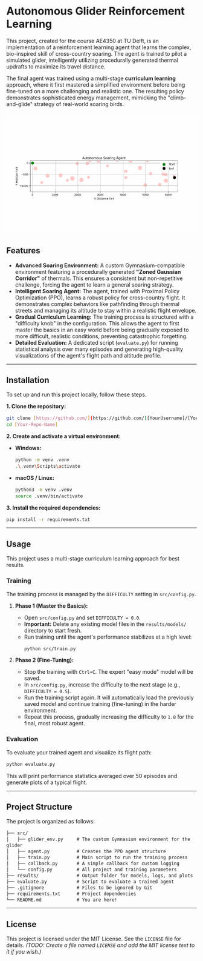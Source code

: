 # Autonomous Glider Reinforcement Learning

This project, created for the course AE4350 at TU Delft, is an implementation of a reinforcement learning agent that learns the complex, bio-inspired skill of cross-country soaring. The agent is trained to pilot a simulated glider, intelligently utilizing procedurally generated thermal updrafts to maximize its travel distance.

The final agent was trained using a multi-stage **curriculum learning** approach, where it first mastered a simplified environment before being fine-tuned on a more challenging and realistic one. The resulting policy demonstrates sophisticated energy management, mimicking the "climb-and-glide" strategy of real-world soaring birds.

![A demonstration of the trained agent's soaring behavior.](flight_path.gif)
---

## Features

* **Advanced Soaring Environment:** A custom Gymnasium-compatible environment featuring a procedurally generated **"Zoned Gaussian Corridor"** of thermals. This ensures a consistent but non-repetitive challenge, forcing the agent to learn a general soaring strategy.
* **Intelligent Soaring Agent:** The agent, trained with Proximal Policy Optimization (PPO), learns a robust policy for cross-country flight. It demonstrates complex behaviors like pathfinding through thermal streets and managing its altitude to stay within a realistic flight envelope.
* **Gradual Curriculum Learning:** The training process is structured with a "difficulty knob" in the configuration. This allows the agent to first master the basics in an easy world before being gradually exposed to more difficult, realistic conditions, preventing catastrophic forgetting.
* **Detailed Evaluation:** A dedicated script (`evaluate.py`) for running statistical analysis over many episodes and generating high-quality visualizations of the agent's flight path and altitude profile.

---

## Installation

To set up and run this project locally, follow these steps.

**1. Clone the repository:**
```bash
git clone [https://github.com/](https://github.com/)[YourUsername]/[Your-Repo-Name].git
cd [Your-Repo-Name]
```

**2. Create and activate a virtual environment:**

* **Windows:**
    ```bash
    python -m venv .venv
    .\.venv\Scripts\activate
    ```
* **macOS / Linux:**
    ```bash
    python3 -m venv .venv
    source .venv/bin/activate
    ```

**3. Install the required dependencies:**
```bash
pip install -r requirements.txt
```

---

## Usage

This project uses a multi-stage curriculum learning approach for best results.

### Training

The training process is managed by the `DIFFICULTY` setting in `src/config.py`.

1.  **Phase 1 (Master the Basics):**
    * Open `src/config.py` and set `DIFFICULTY = 0.0`.
    * **Important:** Delete any existing model files in the `results/models/` directory to start fresh.
    * Run training until the agent's performance stabilizes at a high level:
        ```bash
        python src/train.py
        ```

2.  **Phase 2 (Fine-Tuning):**
    * Stop the training with `Ctrl+C`. The expert "easy mode" model will be saved.
    * In `src/config.py`, increase the difficulty to the next stage (e.g., `DIFFICULTY = 0.5`).
    * Run the training script again. It will automatically load the previously saved model and continue training (fine-tuning) in the harder environment.
    * Repeat this process, gradually increasing the difficulty to `1.0` for the final, most robust agent.

### Evaluation

To evaluate your trained agent and visualize its flight path:
```bash
python evaluate.py
```
This will print performance statistics averaged over 50 episodes and generate plots of a typical flight.

---

## Project Structure

The project is organized as follows:

```
├── src/
│   ├── glider_env.py     # The custom Gymnasium environment for the glider
│   ├── agent.py          # Creates the PPO agent structure
│   ├── train.py          # Main script to run the training process
│   ├── callback.py       # A simple callback for custom logging
│   └── config.py         # All project and training parameters
├── results/              # Output folder for models, logs, and plots
├── evaluate.py           # Script to evaluate a trained agent
├── .gitignore            # Files to be ignored by Git
├── requirements.txt      # Project dependencies
└── README.md             # You are here!
```

---

## License

This project is licensed under the MIT License. See the `LICENSE` file for details.
*(TODO: Create a file named `LICENSE` and add the MIT license text to it if you wish.)*